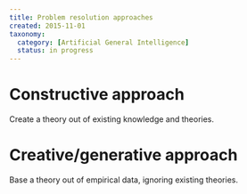 ```yaml
---
title: Problem resolution approaches
created: 2015-11-01
taxonomy:
  category: [Artificial General Intelligence]
  status: in progress
---
```


# Constructive approach

Create a theory out of existing knowledge and theories.

# Creative/generative approach

Base a theory out of empirical data, ignoring existing theories.
